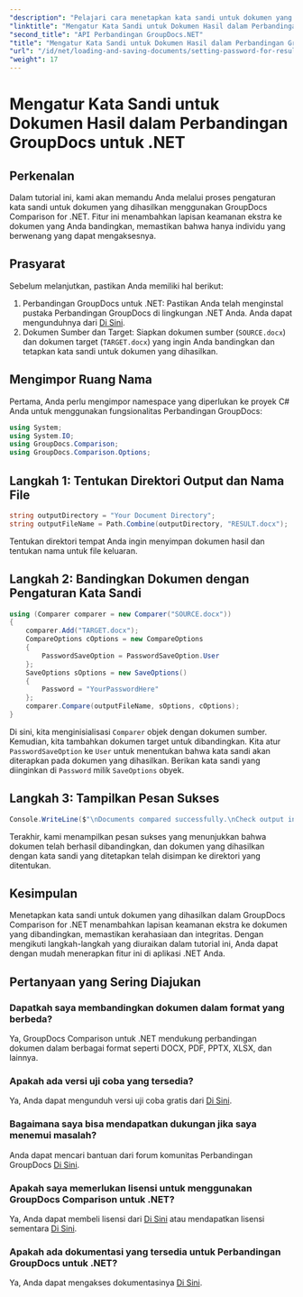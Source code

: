 ```yaml
---
"description": "Pelajari cara menetapkan kata sandi untuk dokumen yang dihasilkan dalam Perbandingan GroupDocs untuk .NET. Tingkatkan keamanan dan lindungi berkas yang dibandingkan."
"linktitle": "Mengatur Kata Sandi untuk Dokumen Hasil dalam Perbandingan GroupDocs untuk .NET"
"second_title": "API Perbandingan GroupDocs.NET"
"title": "Mengatur Kata Sandi untuk Dokumen Hasil dalam Perbandingan GroupDocs untuk .NET"
"url": "/id/net/loading-and-saving-documents/setting-password-for-resultant-document/"
"weight": 17
---
```


# Mengatur Kata Sandi untuk Dokumen Hasil dalam Perbandingan GroupDocs untuk .NET

## Perkenalan
Dalam tutorial ini, kami akan memandu Anda melalui proses pengaturan kata sandi untuk dokumen yang dihasilkan menggunakan GroupDocs Comparison for .NET. Fitur ini menambahkan lapisan keamanan ekstra ke dokumen yang Anda bandingkan, memastikan bahwa hanya individu yang berwenang yang dapat mengaksesnya.
## Prasyarat
Sebelum melanjutkan, pastikan Anda memiliki hal berikut:
1. Perbandingan GroupDocs untuk .NET: Pastikan Anda telah menginstal pustaka Perbandingan GroupDocs di lingkungan .NET Anda. Anda dapat mengunduhnya dari [Di Sini](https://releases.groupdocs.com/comparison/net/).
2. Dokumen Sumber dan Target: Siapkan dokumen sumber (`SOURCE.docx`) dan dokumen target (`TARGET.docx`) yang ingin Anda bandingkan dan tetapkan kata sandi untuk dokumen yang dihasilkan.

## Mengimpor Ruang Nama
Pertama, Anda perlu mengimpor namespace yang diperlukan ke proyek C# Anda untuk menggunakan fungsionalitas Perbandingan GroupDocs:
```csharp
using System;
using System.IO;
using GroupDocs.Comparison;
using GroupDocs.Comparison.Options;
```
## Langkah 1: Tentukan Direktori Output dan Nama File
```csharp
string outputDirectory = "Your Document Directory";
string outputFileName = Path.Combine(outputDirectory, "RESULT.docx");
```
Tentukan direktori tempat Anda ingin menyimpan dokumen hasil dan tentukan nama untuk file keluaran.
## Langkah 2: Bandingkan Dokumen dengan Pengaturan Kata Sandi
```csharp
using (Comparer comparer = new Comparer("SOURCE.docx"))
{
    comparer.Add("TARGET.docx");
    CompareOptions cOptions = new CompareOptions
    {
        PasswordSaveOption = PasswordSaveOption.User
    };
    SaveOptions sOptions = new SaveOptions()
    {
        Password = "YourPasswordHere"
    };
    comparer.Compare(outputFileName, sOptions, cOptions);
}
```
Di sini, kita menginisialisasi `Comparer` objek dengan dokumen sumber. Kemudian, kita tambahkan dokumen target untuk dibandingkan. Kita atur `PasswordSaveOption` ke `User` untuk menentukan bahwa kata sandi akan diterapkan pada dokumen yang dihasilkan. Berikan kata sandi yang diinginkan di `Password` milik `SaveOptions` obyek.
## Langkah 3: Tampilkan Pesan Sukses
```csharp
Console.WriteLine($"\nDocuments compared successfully.\nCheck output in {outputDirectory}.");
```
Terakhir, kami menampilkan pesan sukses yang menunjukkan bahwa dokumen telah berhasil dibandingkan, dan dokumen yang dihasilkan dengan kata sandi yang ditetapkan telah disimpan ke direktori yang ditentukan.

## Kesimpulan
Menetapkan kata sandi untuk dokumen yang dihasilkan dalam GroupDocs Comparison for .NET menambahkan lapisan keamanan ekstra ke dokumen yang dibandingkan, memastikan kerahasiaan dan integritas. Dengan mengikuti langkah-langkah yang diuraikan dalam tutorial ini, Anda dapat dengan mudah menerapkan fitur ini di aplikasi .NET Anda.
## Pertanyaan yang Sering Diajukan
### Dapatkah saya membandingkan dokumen dalam format yang berbeda?
Ya, GroupDocs Comparison untuk .NET mendukung perbandingan dokumen dalam berbagai format seperti DOCX, PDF, PPTX, XLSX, dan lainnya.
### Apakah ada versi uji coba yang tersedia?
Ya, Anda dapat mengunduh versi uji coba gratis dari [Di Sini](https://releases.groupdocs.com/).
### Bagaimana saya bisa mendapatkan dukungan jika saya menemui masalah?
Anda dapat mencari bantuan dari forum komunitas Perbandingan GroupDocs [Di Sini](https://forum.groupdocs.com/c/comparison/12).
### Apakah saya memerlukan lisensi untuk menggunakan GroupDocs Comparison untuk .NET?
Ya, Anda dapat membeli lisensi dari [Di Sini](https://purchase.groupdocs.com/buy) atau mendapatkan lisensi sementara [Di Sini](https://purchase.groupdocs.com/temporary-license/).
### Apakah ada dokumentasi yang tersedia untuk Perbandingan GroupDocs untuk .NET?
Ya, Anda dapat mengakses dokumentasinya [Di Sini](https://tutorials.groupdocs.com/comparison/net/).